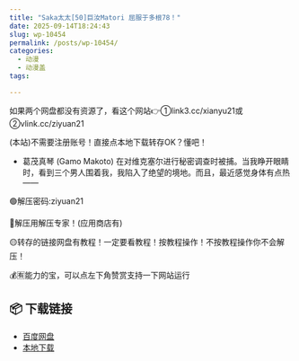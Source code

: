 ```yaml
---
title: "Saka太太[50]巨汝Matori 屈服于多根78！"
date: 2025-09-14T18:24:43
slug: wp-10454
permalink: /posts/wp-10454/
categories:
  - 动漫
  - 动漫盖
tags:

---
```


如果两个网盘都没有资源了，看这个网站👉①link3.cc/xianyu21或②vlink.cc/ziyuan21

(本站)不需要注册账号！直接点本地下载转存OK？懂吧！

*   葛茂真琴 (Gamo Makoto) 在对维克塞尔进行秘密调查时被捕。当我睁开眼睛时，看到三个男人围着我，我陷入了绝望的境地。而且，最近感觉身体有点热——

🟢解压密码:ziyuan21

🔵解压用解压专家！(应用商店有)

🟡转存的链接网盘有教程！一定要看教程！按教程操作！不按教程操作你不会解压！

💰🈶能力的宝，可以点左下角赞赏支持一下网站运行

## 📦 下载链接
- [百度网盘](https://blziyuan21.com/pay-download/10454?key=a76d7aa6a9&down_id=0)
- [本地下载](https://blziyuan21.com/pay-download/10454?key=a76d7aa6a9&down_id=1)

